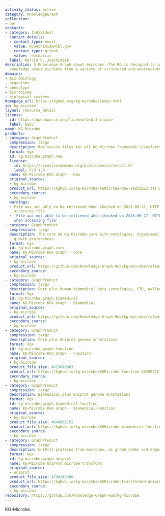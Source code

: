 ```yaml
---
activity_status: active
category: KnowledgeGraph
collection:
- ber
contacts:
- category: Individual
  contact_details:
  - contact_type: email
    value: MJoachimiak@lbl.gov
  - contact_type: github
    value: realmarcin
  label: Marcin P. Joachimiak
description: A Knowledge Graph about microbes. The KG is designed to integrate diverse
  knowledge about microbes from a variety of structured and unstructured sources.
domains:
- microbiology
- organisms
- phenotype
- microbiome
- biological systems
homepage_url: https://kghub.org/kg-microbe/index.html
id: kg-microbe
layout: resource_detail
license:
  id: https://opensource.org/license/bsd-3-clause
  label: BSD3
name: KG Microbe
products:
- category: GraphProduct
  compression: targz
  description: Raw source files for all KG-Microbe framework transforms (all 4 KGs)
  format: kgx
  id: kg-microbe.graph.raw
  license:
    id: https://creativecommons.org/publicdomain/zero/1.0/
    label: CC0 1.0
  name: KG-Microbe KGX Graph - Raw
  original_source:
  - kg-microbe
  product_url: https://kghub.io/kg-microbe/KGMicrobe-raw-20250222.tar.gz
  secondary_source:
  - kg-microbe
  warnings:
  - File was not able to be retrieved when checked on 2025-09-27_ HTTP 403 error when
    accessing file
  - 'File was not able to be retrieved when checked on 2025-09-27: HTTP 403 error
    when accessing file'
- category: GraphProduct
  compression: targz
  description: The core KG KG-Microbe-Core with ontologies, organismal traits, and
    growth preferences.
  format: kgx
  id: kg-microbe.graph.core
  name: KG-Microbe KGX Graph - Core
  original_source:
  - kg-microbe
  product_url: https://github.com/Knowledge-Graph-Hub/kg-microbe/releases/latest
  secondary_source:
  - kg-microbe
- category: GraphProduct
  compression: targz
  description: Core plus human biomedical data (ontologies, CTD, Wallen et al)
  format: kgx
  id: kg-microbe.graph.biomedical
  name: KG-Microbe KGX Graph - Biomedical
  original_source:
  - kg-microbe
  product_url: https://github.com/Knowledge-Graph-Hub/kg-microbe/releases/latest
  secondary_source:
  - kg-microbe
- category: GraphProduct
  compression: targz
  description: Core plus Uniprot genome annotations
  format: kgx
  id: kg-microbe.graph.function
  name: KG-Microbe KGX Graph - Function
  original_source:
  - kg-microbe
  product_file_size: 4623010863
  product_url: https://kghub.io/kg-microbe/KGMicrobe-function-20250222.tar.gz
  secondary_source:
  - kg-microbe
- category: GraphProduct
  compression: targz
  description: Biomedical plus Uniprot genome annotations
  format: kgx
  id: kg-microbe.graph.biomedical-function
  name: KG-Microbe KGX Graph - Biomedical-Function
  original_source:
  - kg-microbe
  product_file_size: 4640682152
  product_url: https://kghub.io/kg-microbe/KGMicrobe-biomedical-function-20250222.tar.gz
  secondary_source:
  - kg-microbe
- category: GraphProduct
  compression: targz
  description: UniProt proteins from microbes, as graph nodes and edges
  format: kgx
  id: kg-microbe.graph.uniprot
  name: KG-Microbe UniProt microbe transform
  original_source:
  - uniprot
  product_file_size: 4796343398
  product_url: https://kghub.io/kg-microbe/KGMicrobe-transformed-uniprot-microbes-20240924.tar.gz
  secondary_source:
  - kg-microbe
repository: https://github.com/Knowledge-Graph-Hub/kg-microbe
---
```

KG-Microbe.